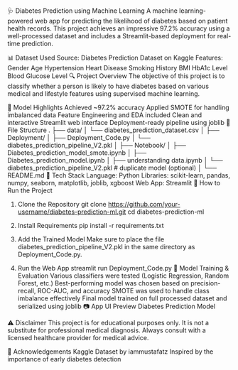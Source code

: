 🩺 Diabetes Prediction using Machine Learning
A machine learning-powered web app for predicting the likelihood of diabetes based on patient health records. This project achieves an impressive 97.2% accuracy using a well-processed dataset and includes a Streamlit-based deployment for real-time prediction.

📊 Dataset Used
Source: Diabetes Prediction Dataset on Kaggle
Features:
Gender
Age
Hypertension
Heart Disease
Smoking History
BMI
HbA1c Level
Blood Glucose Level
🔍 Project Overview
The objective of this project is to classify whether a person is likely to have diabetes based on various medical and lifestyle features using supervised machine learning.

🎯 Model Highlights
Achieved ~97.2% accuracy
Applied SMOTE for handling imbalanced data
Feature Engineering and EDA included
Clean and interactive Streamlit web interface
Deployment-ready pipeline using joblib
📁 File Structure
.
├── data/
│   └── diabetes_prediction_dataset.csv
│
├── Deployment/
│   ├── Deployment_Code.py
│   └── diabetes_prediction_pipeline_V2.pkl
│
├── Notebook/
│   ├── Diabetes_prediction_model_smote.ipynb
│   ├── Diabetes_prediction_model.ipynb
│   ├── understanding data.ipynb
│   └── diabetes_prediction_pipeline_V2.pkl  # duplicate model (optional)
│
└── README.md
🧪 Tech Stack
Language: Python
Libraries: scikit-learn, pandas, numpy, seaborn, matplotlib, joblib, xgboost
Web App: Streamlit
🚀 How to Run the Project
1. Clone the Repository
git clone https://github.com/your-username/diabetes-prediction-ml.git
cd diabetes-prediction-ml
2. Install Requirements
pip install -r requirements.txt
3. Add the Trained Model
Make sure to place the file diabetes_prediction_pipeline_V2.pkl in the same directory as Deployment_Code.py.

4. Run the Web App
streamlit run Deployment_Code.py
🧠 Model Training & Evaluation
Various classifiers were tested (Logistic Regression, Random Forest, etc.)
Best-performing model was chosen based on precision-recall, ROC-AUC, and accuracy
SMOTE was used to handle class imbalance effectively
Final model trained on full processed dataset and serialized using joblib
📷 App UI Preview
Diabetes Prediction Model

⚠️ Disclaimer
This project is for educational purposes only. It is not a substitute for professional medical diagnosis. Always consult with a licensed healthcare provider for medical advice.

🙌 Acknowledgements
Kaggle Dataset by iammustafatz
Inspired by the importance of early diabetes detection
